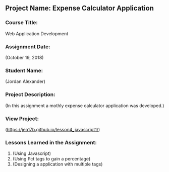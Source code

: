 ## Project Name:  Expense Calculator Application

### Course Title:
Web Application Development

### Assignment Date:  
(October 19, 2018)

### Student Name:  
(Jordan Alexander)

### Project Description:
(In this assignment a mothly expense calculator application was developed.)

### View Project:
(https://jea17b.github.io/lesson4_javascript1/)

### Lessons Learned in the Assignment:
1. (Using Javascript)
2. (Using Pct tags to gain a percentage)
3. (Designing a application with multiple tags)



